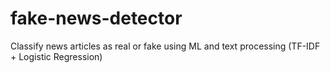# fake-news-detector
Classify news articles as real or fake using ML and text processing (TF-IDF + Logistic Regression)
